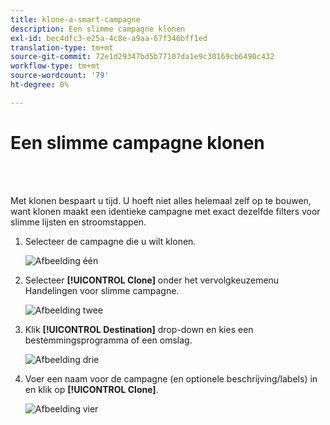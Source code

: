 ```yaml
---
title: klone-a-smart-campagne
description: Een slimme campagne klonen
exl-id: bec4dfc3-e25a-4c8e-a9aa-67f346bff1ed
translation-type: tm+mt
source-git-commit: 72e1d29347bd5b77107da1e9c30169cb6490c432
workflow-type: tm+mt
source-wordcount: '79'
ht-degree: 0%

---
```


# Een slimme campagne klonen

<br> 

Met klonen bespaart u tijd. U hoeft niet alles helemaal zelf op te bouwen, want klonen maakt een identieke campagne met exact dezelfde filters voor slimme lijsten en stroomstappen.

1. Selecteer de campagne die u wilt klonen.

   ![Afbeelding één](/help/sky/assets/smart-campaigns/clone-a-smart-campaign/clone-a-smart-campaign-1.png)

1. Selecteer **[!UICONTROL Clone]** onder het vervolgkeuzemenu Handelingen voor slimme campagne.

   ![Afbeelding twee](/help/sky/assets/smart-campaigns/clone-a-smart-campaign/clone-a-smart-campaign-2.png)

1. Klik **[!UICONTROL Destination]** drop-down en kies een bestemmingsprogramma of een omslag.

   ![Afbeelding drie](/help/sky/assets/smart-campaigns/clone-a-smart-campaign/clone-a-smart-campaign-3.png)

1. Voer een naam voor de campagne (en optionele beschrijving/labels) in en klik op **[!UICONTROL Clone]**.

   ![Afbeelding vier](/help/sky/assets/smart-campaigns/clone-a-smart-campaign/clone-a-smart-campaign-4.png)
